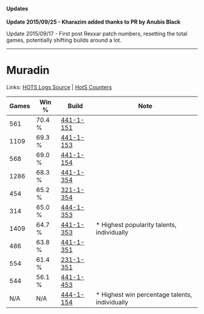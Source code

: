 #### Updates
**Update 2015/09/25 - Kharazim added thanks to PR by Anubis Black**

Update 2015/09/17 - First post Rexxar patch numbers, resetting the total games, potentially shifting builds around a lot.

***

# Muradin

Links: [HOTS Logs Source](https://www.hotslogs.com/Sitewide/HeroDetails?Hero=Muradin) | [HotS Counters](http://hotscounters.com/#/hero/Muradin)

Games  | Win %  | Build     | Note
-----  | -----  | -----     | ----
561    | 70.4 % | [441-1-151](http://www.heroesfire.com/hots/talent-calculator/muradin#s-MF) | 
1109   | 69.3 % | [441-1-153](http://www.heroesfire.com/hots/talent-calculator/muradin#s-MH) | 
568    | 69.0 % | [441-1-154](http://www.heroesfire.com/hots/talent-calculator/muradin#s-MI) | 
1286   | 68.3 % | [441-1-354](http://www.heroesfire.com/hots/talent-calculator/muradin#s-PQ) | 
454    | 65.2 % | [321-1-354](http://www.heroesfire.com/hots/talent-calculator/muradin#oPRQ) | 
314    | 65.0 % | [444-1-353](http://www.heroesfire.com/hots/talent-calculator/muradin#t5k9) | 
1409   | 64.7 % | [441-1-353](http://www.heroesfire.com/hots/talent-calculator/muradin#s-PP) | * Highest popularity talents, individually
486    | 63.8 % | [441-1-351](http://www.heroesfire.com/hots/talent-calculator/muradin#s-PN) | 
554    | 61.4 % | [231-1-351](http://www.heroesfire.com/hots/talent-calculator/muradin#kzit) | 
544    | 56.1 % | [441-1-453](http://www.heroesfire.com/hots/talent-calculator/muradin#s-Qz) | 
N/A    | N/A    | [444-1-154](http://www.heroesfire.com/hots/talent-calculator/muradin#t5h2) | * Highest win percentage talents, individually
